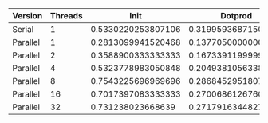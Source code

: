 | Version  | Threads |        Init        |       Dotprod       |         User        |         Sys         |       Elapsed       |      Speedup       |      Efficiency     |
|----------|---------|--------------------|---------------------|---------------------|---------------------|---------------------|--------------------|---------------------|
|  Serial  |    1    | 0.5330220253807106 | 0.31995936871508374 |  0.6619205298013247 | 0.21570289855072464 |  0.8774213197969544 |        1.0         |         1.0         |
| Parallel |    1    | 0.2813099941520468 | 0.13770500000000002 | 0.23230468750000002 | 0.21166417910447763 | 0.44345061728395063 | 1.9786223890519996 |  1.9786223890519996 |
| Parallel |    2    | 0.3588900333333333 | 0.16733911999999998 |  0.3041679389312977 | 0.27054609929078016 |     0.2954296875    | 2.9699835762001894 |  1.4849917881000947 |
| Parallel |    4    | 0.5323778983050848 | 0.20493810563380283 |  0.4615298507462686 |  0.3809558823529412 | 0.22291129032258064 | 3.9361905739597822 |  0.9840476434899456 |
| Parallel |    8    | 0.7543225696969696 |  0.2868452951807229 |  0.7095592105263159 |  0.5718802816901408 | 0.17898395721925134 | 4.9022344428452485 |  0.6127793053556561 |
| Parallel |    16   | 0.7017397083333333 | 0.27006861267605636 |  0.4816619718309858 |  0.5342313432835822 |  0.1797121212121212 | 4.882371394199392  |  0.305148212137462  |
| Parallel |    32   | 0.731238023668639  |  0.2717916344827586 | 0.49082442748091604 |  0.552804347826087  | 0.17772916666666663 | 4.936844842369455  | 0.15427640132404546 |
